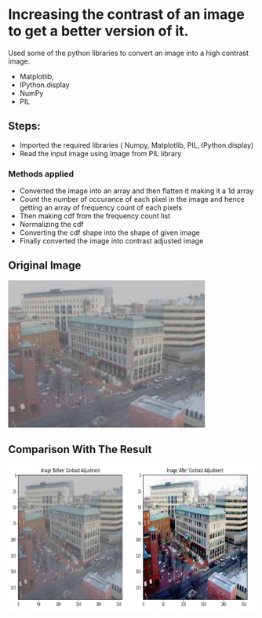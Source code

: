 
# Increasing the contrast of an image to get a better version of it.

Used some of the python libraries to convert an image into a high contrast image.
* Matplotlib,
* IPython.display
* NumPy
* PIL

## Steps:
* Imported the required libraries ( Numpy, Matplotlib, PIL, IPython.display)
* Read the input image using Image from PIL library

### Methods applied 
* Converted the image into an array and then flatten it making it a 1d array
* Count the number of occurance of each pixel in the image and hence getting an array of frequency count of each pixels
* Then making cdf from the frequency count list 
* Normalizing the cdf
* Converting the cdf shape into the shape of given image
* Finally converted the image into contrast adjusted image


## Original Image
<img src="Images/Original_image.jpg" height="300px">

## Comparison With The Result 
<img src="Images/Result.jpg" height="300px">

